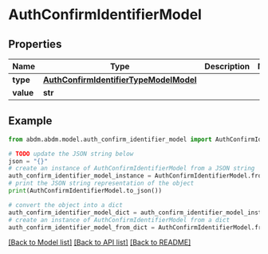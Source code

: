# AuthConfirmIdentifierModel


## Properties

Name | Type | Description | Notes
------------ | ------------- | ------------- | -------------
**type** | [**AuthConfirmIdentifierTypeModelModel**](AuthConfirmIdentifierTypeModel.md) |  | 
**value** | **str** |  | 

## Example

```python
from abdm.abdm.model.auth_confirm_identifier_model import AuthConfirmIdentifierModel

# TODO update the JSON string below
json = "{}"
# create an instance of AuthConfirmIdentifierModel from a JSON string
auth_confirm_identifier_model_instance = AuthConfirmIdentifierModel.from_json(json)
# print the JSON string representation of the object
print(AuthConfirmIdentifierModel.to_json())

# convert the object into a dict
auth_confirm_identifier_model_dict = auth_confirm_identifier_model_instance.to_dict()
# create an instance of AuthConfirmIdentifierModel from a dict
auth_confirm_identifier_model_from_dict = AuthConfirmIdentifierModel.from_dict(auth_confirm_identifier_model_dict)
```
[[Back to Model list]](../README.md#documentation-for-models) [[Back to API list]](../README.md#documentation-for-api-endpoints) [[Back to README]](../README.md)


